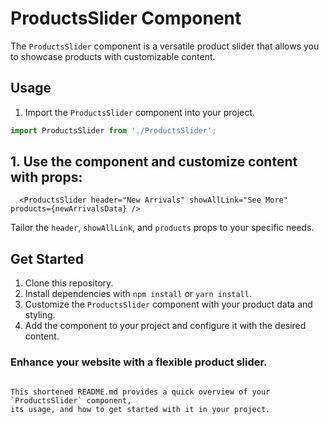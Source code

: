 # ProductsSlider Component

The `ProductsSlider` component is a versatile product slider that allows you to showcase products with customizable content.

## Usage

1. Import the `ProductsSlider` component into your project.

```jsx
import ProductsSlider from './ProductsSlider';
```

## 1. Use the component and customize content with props:
```
  <ProductsSlider header="New Arrivals" showAllLink="See More" products={newArrivalsData} />
```

Tailor the `header`, `showAllLink`, and `products` props to your specific needs.

## Get Started
1. Clone this repository.
2. Install dependencies with `npm install` or `yarn install`.
3. Customize the `ProductsSlider` component with your product data and styling.
4. Add the component to your project and configure it with the desired content.

### Enhance your website with a flexible product slider.
```
  
This shortened README.md provides a quick overview of your `ProductsSlider` component,
its usage, and how to get started with it in your project.

```






